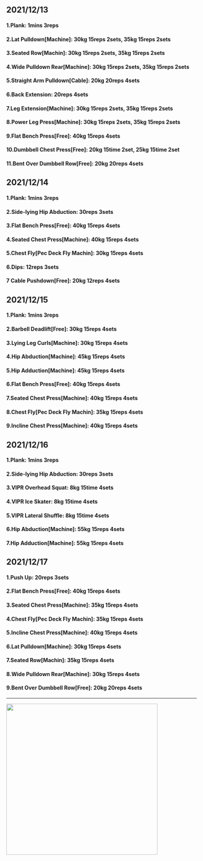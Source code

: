 ## 2021/12/13
#### 1.Plank: 1mins 3reps
#### 2.Lat Pulldown\[Machine\]: 30kg 15reps 2sets, 35kg 15reps 2sets
#### 3.Seated Row\[Machin]: 30kg 15reps 2sets, 35kg 15reps 2sets
#### 4.Wide Pulldown Rear\[Machine\]: 30kg 15reps 2sets, 35kg 15reps 2sets
#### 5.Straight Arm Pulldown\[Cable\]: 20kg 20reps 4sets
#### 6.Back Extension: 20reps 4sets
#### 7.Leg Extension\[Machine]: 30kg 15reps 2sets, 35kg 15reps 2sets
#### 8.Power Leg Press\[Machine\]: 30kg 15reps 2sets, 35kg 15reps 2sets
#### 9.Flat Bench Press\[Free\]: 40kg 15reps 4sets
#### 10.Dumbbell Chest Press\[Free\]: 20kg 15time 2set, 25kg 15time 2set
#### 11.Bent Over Dumbbell Row\[Free\]: 20kg 20reps 4sets

## 2021/12/14
#### 1.Plank: 1mins 3reps
#### 2.Side-lying Hip Abduction: 30reps 3sets
#### 3.Flat Bench Press\[Free\]: 40kg 15reps 4sets
#### 4.Seated Chest Press\[Machine\]: 40kg 15reps 4sets
#### 5.Chest Fly\[Pec Deck Fly Machin]: 30kg 15reps 4sets
#### 6.Dips: 12reps 3sets
#### 7 Cable Pushdown\[Free\]: 20kg 12reps 4sets

## 2021/12/15
#### 1.Plank: 1mins 3reps
#### 2.Barbell Deadlift\[Free\]: 30kg 15reps 4sets
#### 3.Lying Leg Curls\[Machine\]: 30kg 15reps 4sets
#### 4.Hip Abduction\[Machine\]: 45kg 15reps 4sets
#### 5.Hip Adduction\[Machine\]: 45kg 15reps 4sets
#### 6.Flat Bench Press\[Free\]: 40kg 15reps 4sets
#### 7.Seated Chest Press\[Machine\]: 40kg 15reps 4sets
#### 8.Chest Fly\[Pec Deck Fly Machin]: 35kg 15reps 4sets
#### 9.Incline Chest Press\[Machine\]: 40kg 15reps 4sets

## 2021/12/16
#### 1.Plank: 1mins 3reps
#### 2.Side-lying Hip Abduction: 30reps 3sets
#### 3.VIPR Overhead Squat: 8kg 15time 4sets
#### 4.VIPR Ice Skater: 8kg 15time 4sets
#### 5.VIPR Lateral Shuffle: 8kg 15time 4sets
#### 6.Hip Abduction\[Machine\]: 55kg 15reps 4sets
#### 7.Hip Adduction\[Machine\]: 55kg 15reps 4sets

## 2021/12/17
#### 1.Push Up: 20reps 3sets
#### 2.Flat Bench Press\[Free\]: 40kg 15reps 4sets
#### 3.Seated Chest Press\[Machine\]: 35kg 15reps 4sets
#### 4.Chest Fly\[Pec Deck Fly Machin]: 35kg 15reps 4sets
#### 5.Incline Chest Press\[Machine\]: 40kg 15reps 4sets
#### 6.Lat Pulldown\[Machine\]: 30kg 15reps 4sets
#### 7.Seated Row\[Machin\]: 35kg 15reps 4sets
#### 8.Wide Pulldown Rear\[Machine\]: 30kg 15reps 4sets
#### 9.Bent Over Dumbbell Row\[Free\]: 20kg 20reps 4sets

---

<img src='./_resources/__021.jpg' width='400px' />
